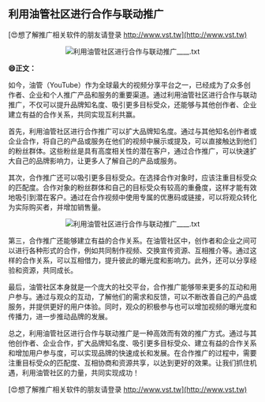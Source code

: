 ## **利用油管社区进行合作与联动推广**

[😍想了解推广相关软件的朋友请登录 http://www.vst.tw](http://www.vst.tw)

 <center><img src="https://vst.tw/MP4/tuiguang/png/3.png" alt="利用油管社区进行合作与联动推广____.txt"></center>

**😄正文：**

如今，油管（YouTube）作为全球最大的视频分享平台之一，已经成为了众多创作者、企业和个人推广产品和服务的重要渠道。通过利用油管社区进行合作与联动推广，不仅可以提升品牌知名度、吸引更多目标受众，还能够与其他创作者、企业建立有益的合作关系，共同实现互利共赢。

首先，利用油管社区进行合作推广可以扩大品牌知名度。通过与其他知名创作者或企业合作，将自己的产品或服务在他们的视频中展示或提及，可以直接触达到他们的粉丝群体。这些粉丝是具有高度相关性的潜在客户，通过合作推广，可以快速扩大自己的品牌影响力，让更多人了解自己的产品或服务。

其次，合作推广还可以吸引更多目标受众。在选择合作对象时，应该注重目标受众的匹配度。合作对象的粉丝群体和自己的目标受众有较高的重叠度，这样才能有效地吸引到潜在客户。通过在合作视频中使用专属的优惠码或链接，可以将观众转化为实际购买者，并增加销售量。

 <center><img src="https://vst.tw/MP4/tuiguang/png/0.png" alt="利用油管社区进行合作与联动推广____.txt"></center>

第三，合作推广还能够建立有益的合作关系。在油管社区中，创作者和企业之间可以进行各种形式的合作，例如共同制作视频、交换宣传资源、互相推介等。通过这样的合作关系，可以互相借力，提升彼此的曝光度和影响力。此外，还可以分享经验和资源，共同成长。

最后，油管社区本身就是一个庞大的社交平台，合作推广能够带来更多的互动和用户参与。通过与观众的互动，了解他们的需求和反馈，可以不断改善自己的产品或服务，并提供更好的用户体验。同时，观众的积极参与也可以增加视频的曝光度和传播力，进一步推动品牌的发展。

总之，利用油管社区进行合作与联动推广是一种高效而有效的推广方式。通过与其他创作者、企业合作，扩大品牌知名度、吸引更多目标受众、建立有益的合作关系和增加用户参与度，可以实现品牌的快速成长和发展。在合作推广的过程中，需要注重目标受众的匹配度、互相协商和资源共享，以达到更好的效果。让我们抓住机遇，利用油管社区的力量，共同实现成功！

[😍想了解推广相关软件的朋友请登录 http://www.vst.tw](http://www.vst.tw)



